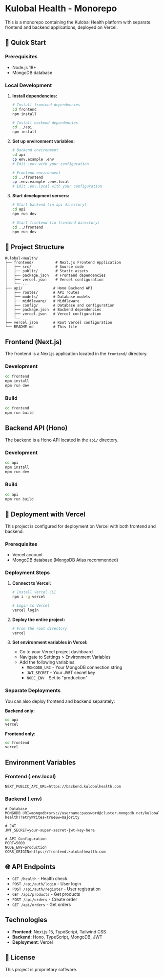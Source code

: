 # Kulobal Health - Monorepo

This is a monorepo containing the Kulobal Health platform with separate frontend and backend applications, deployed on Vercel.

## 🚀 Quick Start

### Prerequisites
- Node.js 18+
- MongoDB database

### Local Development

1. **Install dependencies:**
   ```bash
   # Install frontend dependencies
   cd frontend
   npm install
   
   # Install backend dependencies
   cd ../api
   npm install
   ```

2. **Set up environment variables:**
   ```bash
   # Backend environment
   cd api
   cp env.example .env
   # Edit .env with your configuration
   
   # Frontend environment
   cd ../frontend
   cp .env.example .env.local
   # Edit .env.local with your configuration
   ```

3. **Start development servers:**
   ```bash
   # Start backend (in api directory)
   cd api
   npm run dev
   
   # Start frontend (in frontend directory)
   cd ../frontend
   npm run dev
   ```

## 📁 Project Structure

```
Kulobal-Health/
├── frontend/          # Next.js Frontend Application
│   ├── src/           # Source code
│   ├── public/        # Static assets
│   ├── package.json   # Frontend dependencies
│   ├── vercel.json    # Vercel configuration
│   └── ...
├── api/              # Hono Backend API
│   ├── routes/       # API routes
│   ├── models/       # Database models
│   ├── middleware/   # Middleware
│   ├── config/       # Database and configuration
│   ├── package.json  # Backend dependencies
│   ├── vercel.json   # Vercel configuration
│   └── ...
├── vercel.json       # Root Vercel configuration
└── README.md         # This file
```

## Frontend (Next.js)

The frontend is a Next.js application located in the `frontend/` directory.

### Development

```bash
cd frontend
npm install
npm run dev
```

### Build

```bash
cd frontend
npm run build
```

## Backend API (Hono)

The backend is a Hono API located in the `api/` directory.

### Development

```bash
cd api
npm install
npm run dev
```

### Build

```bash
cd api
npm run build
```

## 🚀 Deployment with Vercel

This project is configured for deployment on Vercel with both frontend and backend.

### Prerequisites
- Vercel account
- MongoDB database (MongoDB Atlas recommended)

### Deployment Steps

1. **Connect to Vercel:**
   ```bash
   # Install Vercel CLI
   npm i -g vercel
   
   # Login to Vercel
   vercel login
   ```

2. **Deploy the entire project:**
   ```bash
   # From the root directory
   vercel
   ```

3. **Set environment variables in Vercel:**
   - Go to your Vercel project dashboard
   - Navigate to Settings > Environment Variables
   - Add the following variables:
     - `MONGODB_URI` - Your MongoDB connection string
     - `JWT_SECRET` - Your JWT secret key
     - `NODE_ENV` - Set to "production"

### Separate Deployments

You can also deploy frontend and backend separately:

**Backend only:**
```bash
cd api
vercel
```

**Frontend only:**
```bash
cd frontend
vercel
```

## Environment Variables

### Frontend (.env.local)
```env
NEXT_PUBLIC_API_URL=https://backend.kulobalhealth.com
```

### Backend (.env)
```env
# Database
MONGODB_URI=mongodb+srv://username:password@cluster.mongodb.net/kulobal-health?retryWrites=true&w=majority

# JWT
JWT_SECRET=your-super-secret-jwt-key-here

# API Configuration
PORT=5000
NODE_ENV=production
CORS_ORIGIN=https://frontend.kulobalhealth.com
```

## 🌐 API Endpoints

- `GET /health` - Health check
- `POST /api/auth/login` - User login
- `POST /api/auth/register` - User registration
- `GET /api/products` - Get products
- `POST /api/orders` - Create order
- `GET /api/orders` - Get orders

## Technologies

- **Frontend**: Next.js 15, TypeScript, Tailwind CSS
- **Backend**: Hono, TypeScript, MongoDB, JWT
- **Deployment**: Vercel

## 📝 License

This project is proprietary software.
